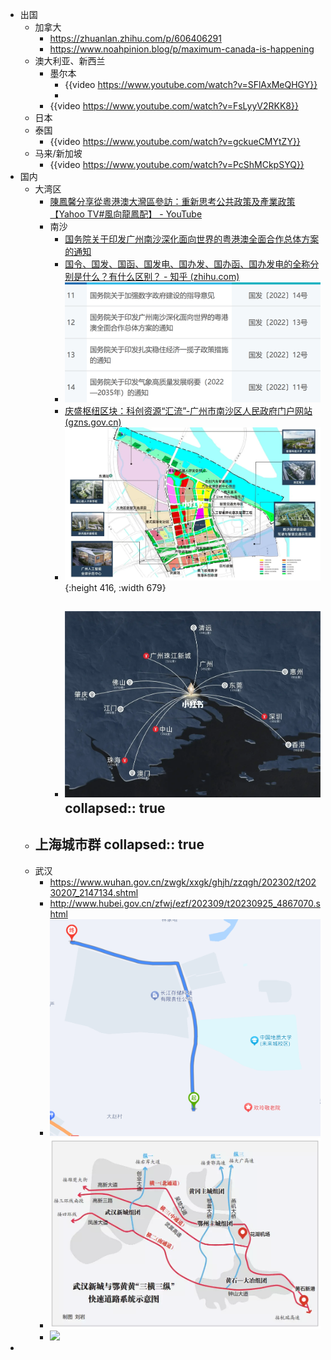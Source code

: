 - 出国
	- 加拿大
		- https://zhuanlan.zhihu.com/p/606406291
		- https://www.noahpinion.blog/p/maximum-canada-is-happening
	- 澳大利亚、新西兰
		- 墨尔本
			- {{video https://www.youtube.com/watch?v=SFlAxMeQHGY}}
			-
		- {{video https://www.youtube.com/watch?v=FsLyyV2RKK8}}
	- 日本
	- 泰国
		- {{video https://www.youtube.com/watch?v=gckueCMYtZY}}
	- 马来/新加坡
		- {{video https://www.youtube.com/watch?v=PcShMCkpSYQ}}
- 国内
	- 大湾区
		- [陳鳳馨分享從粵港澳大灣區參訪：重新思考公共政策及產業政策【Yahoo TV#風向龍鳳配】 - YouTube](https://www.youtube.com/watch?v=n_LfTiIlxcM)
		- 南沙
			- [国务院关于印发广州南沙深化面向世界的粤港澳全面合作总体方案的通知](http://www.gov.cn/zhengce/content/2022-06/14/content_5695623.htm)
			- [国令、国发、国函、国发电、国办发、国办函、国办发电的全称分别是什么？有什么区别？ - 知乎 (zhihu.com)](https://zhuanlan.zhihu.com/p/403328311)
			- ![image.png](../assets/image_1685020873573_0.png)
			- [庆盛枢纽区块：科创资源“汇流”-广州市南沙区人民政府门户网站 (gzns.gov.cn)](http://www.gzns.gov.cn/zwgk/rdzt/gzlfzcnk/fyzxlqxzjyg/content/post_8936103.html)
			- ![庆盛.webp](../assets/庆盛_1685020263215_0.webp){:height 416, :width 679}
			- ![庆盛1.webp](../assets/庆盛1_1685020332256_0.webp)
			  collapsed:: true
				-
	- 上海城市群
	  collapsed:: true
		-
	- 武汉
		- https://www.wuhan.gov.cn/zwgk/xxgk/ghjh/zzqgh/202302/t20230207_2147134.shtml
		- http://www.hubei.gov.cn/zfwj/ezf/202309/t20230925_4867070.shtml
		- ![image.png](../assets/image_1691051117503_0.png)
		- ![image.png](../assets/image_1691052767181_0.png)
		- ![](https://nimg.ws.126.net/?url=http%3A%2F%2Fdingyue.ws.126.net%2F2023%2F0908%2Ff2aa67daj00s0o9ry002vd200fz00qbg00fz00qb.jpg&thumbnail=660x2147483647&quality=80&type=jpg)
-